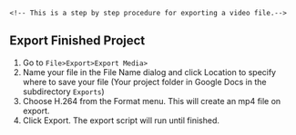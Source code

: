     <!-- This is a step by step procedure for exporting a video file.-->

## Export Finished Project
1. Go to `File>Export>Export Media>`
2. Name your file in the File Name dialog and click Location to specify where to save your file (Your project folder in Google Docs in the subdirectory `Exports`)
3. Choose H.264 from the Format menu. This will create an mp4 file on export. 
4. Click Export. The export script will run until finished.

